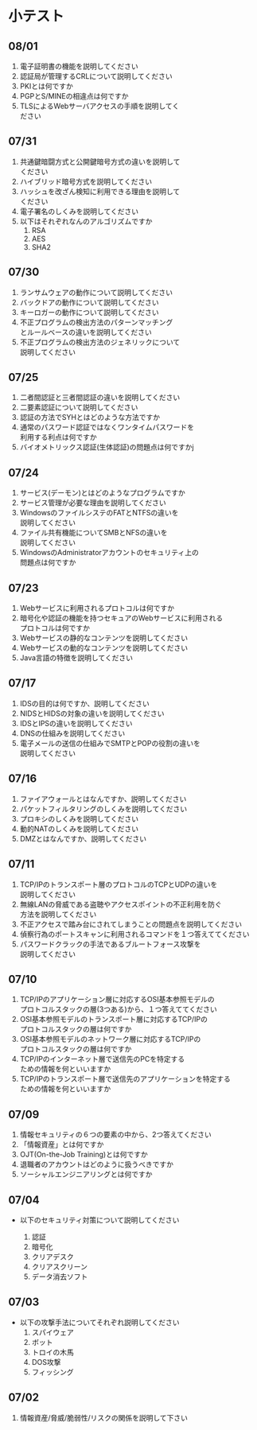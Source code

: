 # 小テスト


## 08/01
1. 電子証明書の機能を説明してください
1. 認証局が管理するCRLについて説明してください
1. PKIとは何ですか
1. PGPとS/MINEの相違点は何ですか
1. TLSによるWebサーバアクセスの手順を説明してく  
ださい

## 07/31
1. 共通鍵暗闘方式と公開鍵暗号方式の違いを説明して  
ください
1. ハイブリッド暗号方式を説明してください
1. ハッシュを改ざん検知に利用できる理由を説明して  
ください
1. 電子署名のしくみを説明してください
1. 以下はそれぞれなんのアルゴリズムですか
	1. RSA
	1. AES
	1. SHA2

## 07/30
1. ランサムウェアの動作について説明してください
1. バックドアの動作について説明してください
1. キーロガーの動作について説明してください
1. 不正プログラムの検出方法のパターンマッチング  
とルールベースの違いを説明してください
1. 不正プログラムの検出方法のジェネリックについて  
説明してください	

## 07/25
1. 二者間認証と三者間認証の違いを説明してください
1. 二要素認証について説明してください
1. 認証の方法でSYHとはどのような方法ですか
1. 通常のパスワード認証ではなくワンタイムパスワードを  
利用する利点は何ですか
1. バイオメトリックス認証(生体認証)の問題点は何ですかj

## 07/24
1. サービス(デーモン)とはどのようなプログラムですか
1. サービス管理が必要な理由を説明してください
1. WindowsのファイルシステのFATとNTFSの違いを  
説明してください
1. ファイル共有機能についてSMBとNFSの違いを  
説明してください
1. WindowsのAdministratorアカウントのセキュリティ上の  
問題点は何ですか

## 07/23
1. Webサービスに利用されるプロトコルは何ですか
1. 暗号化や認証の機能を持つセキュアのWebサービスに利用される  
プロトコルは何ですか
1. Webサービスの静的なコンテンツを説明してください
1. Webサービスの動的なコンテンツを説明してください
1. Java言語の特徴を説明してください

## 07/17
1. IDSの目的は何ですか、説明してください
1. NIDSとHIDSの対象の違いを説明してください
1. IDSとIPSの違いを説明してください
1. DNSの仕組みを説明してください
1. 電子メールの送信の仕組みでSMTPとPOPの役割の違いを  
説明してください

## 07/16
1. ファイアウォールとはなんですか、説明してください
1. パケットフィルタリングのしくみを説明してください
1. プロキシのしくみを説明してください
1. 動的NATのしくみを説明してください
1. DMZとはなんですか、説明してください

## 07/11
1. TCP/IPのトランスポート層のプロトコルのTCPとUDPの違いを  
説明してください
1. 無線LANの脅威である盗聴やアクセスポイントの不正利用を防ぐ  
方法を説明してください
1. 不正アクセスで踏み台にされてしまうことの問題点を説明してください
1. 偵察行為のポートスキャンに利用されるコマンドを１つ答えててください
1. パスワードクラックの手法であるブルートフォース攻撃を  
説明してください

## 07/10

1. TCP/IPのアプリケーション層に対応するOSI基本参照モデルの  
プロトコルスタックの層(3つある)から、１つ答えててください
1. OSI基本参照モデルのトランスポート層に対応するTCP/IPの  
プロトコルスタックの層は何ですか
1. OSI基本参照モデルのネットワーク層に対応するTCP/IPの  
プロトコルスタックの層は何ですか
1. TCP/IPのインターネット層で送信先のPCを特定する  
ための情報を何といいますか
1. TCP/IPのトランスポート層で送信先のアプリケーションを特定する  
ための情報を何といいますか

## 07/09

1. 情報セキュリティの６つの要素の中から、2つ答えてください
1. 「情報資産」とは何ですか
1. OJT(On-the-Job Training)とは何ですか
1. 退職者のアカウントはどのように扱うべきですか
1. ソーシャルエンジニアリングとは何ですか


## 07/04

- 以下のセキュリティ対策について説明してください

	1. 認証
	1. 暗号化
	1. クリアデスク
	1. クリアスクリーン
	1. データ消去ソフト

## 07/03

- 以下の攻撃手法についてそれぞれ説明してください
	1. スパイウェア
	1. ボット
	1. トロイの木馬
	1. DOS攻撃
	1. フィッシング

## 07/02

1. 情報資産/脅威/脆弱性/リスクの関係を説明して下さい
